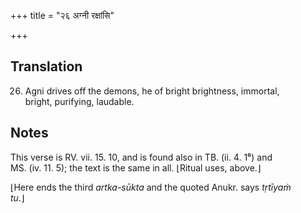 +++
title = "२६ अग्नी रक्षांसि"

+++
## Translation
26. Agni drives off the demons, he of bright brightness, immortal,  
bright, purifying, laudable.

## Notes
This verse is RV. vii. 15. 10, and is found also in TB. (ii. 4. 1⁶) and  
MS. (iv. 11. 5); the text is the same in all. ⌊Ritual uses, above.⌋  
  
⌊Here ends the third *artka-sūkta* and the quoted Anukr. says *tṛtīyaṁ  
tu*.⌋

